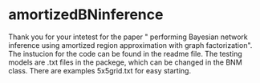 # amortizedBNinference
Thank you for your intetest for the paper " performing Bayesian network inference using amortized region approximation with graph factorization". 
The instucion for the code can be found in the readme file. The testing models are .txt files in the packege, which can be changed in the BNM class. 
There are examples 5x5grid.txt for easy starting. 
